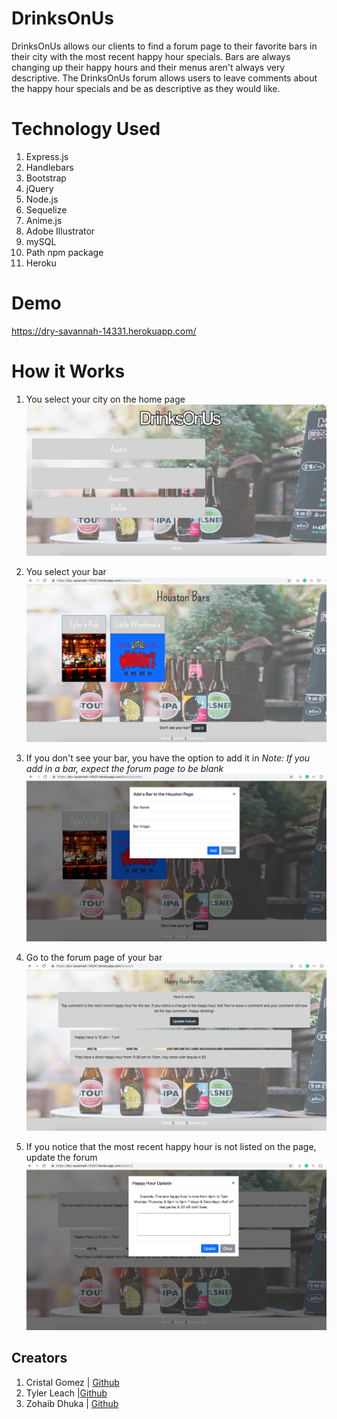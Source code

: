 # DrinksOnUs
DrinksOnUs allows our clients to find a forum page to their favorite bars in their city with the most recent happy hour specials. Bars are always changing up their happy hours and their menus aren't always very descriptive. The DrinksOnUs forum allows users to leave comments about the happy hour specials and be as descriptive as they would like.

# Technology Used
1. Express.js
1. Handlebars
1. Bootstrap
1. jQuery
1. Node.js
1. Sequelize
1. Anime.js
1. Adobe Illustrator
1. mySQL
1. Path npm package
1. Heroku

# Demo
https://dry-savannah-14331.herokuapp.com/

# How it Works

1. You select your city on the home page
![Homepage](https://github.com/CristalGomez/Project2/blob/cristal/public/assets/readmeImgs/home.png)

1. You select your bar
![BarPage](https://github.com/CristalGomez/Project2/blob/cristal/public/assets/readmeImgs/barpage.png)

1. If you don't see your bar, you have the option to add it in
*Note: If you add in a bar, expect the forum page to be blank*
![AddBar](https://github.com/CristalGomez/Project2/blob/cristal/public/assets/readmeImgs/addBar.png)

1. Go to the forum page of your bar
![Forum](https://github.com/CristalGomez/Project2/blob/cristal/public/assets/readmeImgs/forum.png)

1. If you notice that the most recent happy hour is not listed on the page, update the forum
![update](https://github.com/CristalGomez/Project2/blob/cristal/public/assets/readmeImgs/update.png)

## Creators
1. Cristal Gomez | [Github](https://github.com/CristalGomez)
1. Tyler Leach |[Github](https://github.com/techman98)
1. Zohaib Dhuka | [Github](https://github.com/zohaibdhukka)